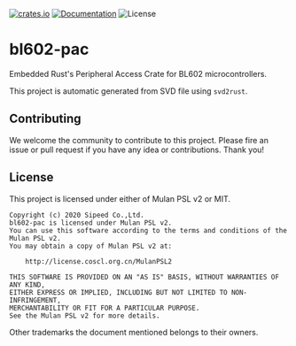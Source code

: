 [![crates.io](https://img.shields.io/crates/d/bl602-pac.svg)](https://crates.io/crates/bl602-pac)
[![Documentation](https://docs.rs/bl602-pac/badge.svg)](https://docs.rs/bl602-pac)
![License](https://img.shields.io/crates/l/bl602-pac.svg)

# bl602-pac

Embedded Rust's Peripheral Access Crate for BL602 microcontrollers.

This project is automatic generated from SVD file using `svd2rust`. 

## Contributing

We welcome the community to contribute to this project. Please fire an issue or pull request
if you have any idea or contributions. Thank you!

## License

This project is licensed under either of Mulan PSL v2 or MIT.

```text
Copyright (c) 2020 Sipeed Co.,Ltd.
bl602-pac is licensed under Mulan PSL v2.
You can use this software according to the terms and conditions of the Mulan PSL v2.
You may obtain a copy of Mulan PSL v2 at:

    http://license.coscl.org.cn/MulanPSL2

THIS SOFTWARE IS PROVIDED ON AN "AS IS" BASIS, WITHOUT WARRANTIES OF ANY KIND,
EITHER EXPRESS OR IMPLIED, INCLUDING BUT NOT LIMITED TO NON-INFRINGEMENT,
MERCHANTABILITY OR FIT FOR A PARTICULAR PURPOSE.
See the Mulan PSL v2 for more details.
```

Other trademarks the document mentioned belongs to their owners.

